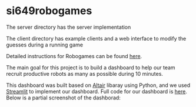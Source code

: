 # si649robogames
The server directory has the server implementation

The client directory has example clients and a web interface to modify the guesses during a running game

Detailed instructions for Robogames can be found [here][1]. 

The main goal for this project is to build a dashboard to help our team recruit productive robots as many as possible during 10 minutes.

This dashboard was built based on [Altair][2] libaray using Python, and we used [Streamlit][3] to implement our dashboard. Full code for our dashboard is [here][4]. Below is a partial screenshot of the dashborad:



[1]: https://docs.google.com/document/d/1SGBOqbHB3mkVo5kUl9UEcHY7grFvUF23F7aWPyk0XUQ/edit
[2]: https://altair-viz.github.io/
[3]: https://docs.streamlit.io/
[4]: https://github.com/wutongg/si649robogames/blob/main/dashboard.py
